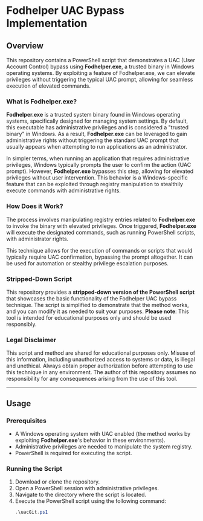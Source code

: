 # Fodhelper UAC Bypass Implementation

## Overview
This repository contains a PowerShell script that demonstrates a UAC (User Account Control) bypass using **Fodhelper.exe**, a trusted binary in Windows operating systems. By exploiting a feature of Fodhelper.exe, we can elevate privileges without triggering the typical UAC prompt, allowing for seamless execution of elevated commands.

### What is Fodhelper.exe?
**Fodhelper.exe** is a trusted system binary found in Windows operating systems, specifically designed for managing system settings. By default, this executable has administrative privileges and is considered a "trusted binary" in Windows. As a result, **Fodhelper.exe** can be leveraged to gain administrative rights without triggering the standard UAC prompt that usually appears when attempting to run applications as an administrator.

In simpler terms, when running an application that requires administrative privileges, Windows typically prompts the user to confirm the action (UAC prompt). However, **Fodhelper.exe** bypasses this step, allowing for elevated privileges without user intervention. This behavior is a Windows-specific feature that can be exploited through registry manipulation to stealthily execute commands with administrative rights.

### How Does it Work?
The process involves manipulating registry entries related to **Fodhelper.exe** to invoke the binary with elevated privileges. Once triggered, **Fodhelper.exe** will execute the designated commands, such as running PowerShell scripts, with administrator rights.

This technique allows for the execution of commands or scripts that would typically require UAC confirmation, bypassing the prompt altogether. It can be used for automation or stealthy privilege escalation purposes.

### Stripped-Down Script
This repository provides a **stripped-down version of the PowerShell script** that showcases the basic functionality of the Fodhelper UAC bypass technique. The script is simplified to demonstrate that the method works, and you can modify it as needed to suit your purposes. **Please note**: This tool is intended for educational purposes only and should be used responsibly.

### Legal Disclaimer
This script and method are shared for educational purposes only. Misuse of this information, including unauthorized access to systems or data, is illegal and unethical. Always obtain proper authorization before attempting to use this technique in any environment. The author of this repository assumes no responsibility for any consequences arising from the use of this tool.

---

## Usage

### Prerequisites
- A Windows operating system with UAC enabled (the method works by exploiting **Fodhelper.exe**'s behavior in these environments).
- Administrative privileges are needed to manipulate the system registry.
- PowerShell is required for executing the script.

### Running the Script
1. Download or clone the repository.
2. Open a PowerShell session with administrative privileges.
3. Navigate to the directory where the script is located.
4. Execute the PowerShell script using the following command:
   ```powershell
   .\uacGit.ps1

